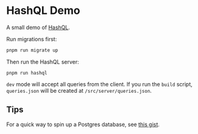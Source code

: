 # HashQL Demo

A small demo of [HashQL](https://github.com/HashQL/HashQL).

Run migrations first:

```bash
pnpm run migrate up
```

Then run the HashQL server:
```
pnpm run hashql
```

`dev` mode will accept all queries from the client. If you run the `build` script, `queries.json` will be created at `/src/server/queries.json`.

## Tips

For a quick way to spin up a Postgres database, see [this gist](https://gist.github.com/kevinfiol/f5120fbd0d3858ebe0c3d1fa1faf9c8b).